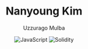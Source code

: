 
<div align="center">
  
  <h1>Nanyoung Kim</h1>

Uzzurago Mulba

  ![JavaScript](https://img.shields.io/badge/JavaScript-ffe700?style=for-the-badge&logo=JavaScript&logoColor=black)
  ![Solidity](https://img.shields.io/badge/Solidity-000000?style=for-the-badge&logo=Solidity&logoColor=white)

